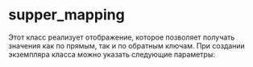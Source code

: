 # supper_mapping
Этот класс реализует отображение, которое позволяет получать значения     как по прямым, так и по обратным ключам. При создании экземпляра класса     можно указать следующие параметры:
